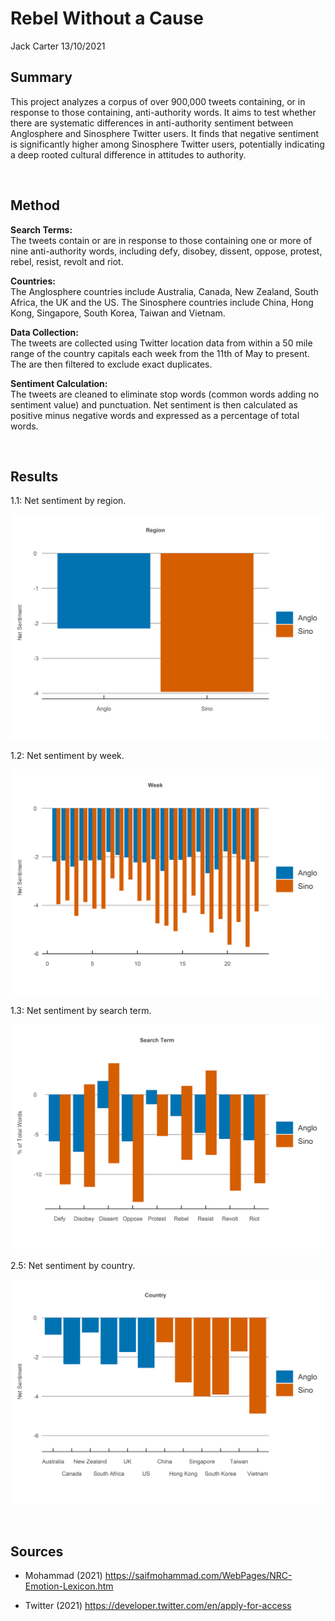 Rebel Without a Cause
================
Jack Carter
13/10/2021

## **Summary**

This project analyzes a corpus of over 900,000 tweets containing, or in
response to those containing, anti-authority words. It aims to test
whether there are systematic differences in anti-authority sentiment
between Anglosphere and Sinosphere Twitter users. It finds that negative
sentiment is significantly higher among Sinosphere Twitter users,
potentially indicating a deep rooted cultural difference in attitudes to
authority.

 

## **Method**

**Search Terms:**  
The tweets contain or are in response to those containing one or more of
nine anti-authority words, including defy, disobey, dissent, oppose,
protest, rebel, resist, revolt and riot.

**Countries:**  
The Anglosphere countries include Australia, Canada, New Zealand, South
Africa, the UK and the US. The Sinosphere countries include China, Hong
Kong, Singapore, South Korea, Taiwan and Vietnam.

**Data Collection:**  
The tweets are collected using Twitter location data from within a 50
mile range of the country capitals each week from the 11th of May to
present. The are then filtered to exclude exact duplicates.

**Sentiment Calculation:**  
The tweets are cleaned to eliminate stop words (common words adding no
sentiment value) and punctuation. Net sentiment is then calculated as
positive minus negative words and expressed as a percentage of total
words.

 

## **Results**

1.1: Net sentiment by region.

![](Rebel-Without-a-Cause_files/figure-gfm/unnamed-chunk-1-1.png)<!-- -->

1.2: Net sentiment by week.

![](Rebel-Without-a-Cause_files/figure-gfm/unnamed-chunk-2-1.png)<!-- -->

1.3: Net sentiment by search term.

![](Rebel-Without-a-Cause_files/figure-gfm/unnamed-chunk-3-1.png)<!-- -->

2.5: Net sentiment by country.

![](Rebel-Without-a-Cause_files/figure-gfm/unnamed-chunk-4-1.png)<!-- -->

 

## **Sources**

  - Mohammad (2021)
    <https://saifmohammad.com/WebPages/NRC-Emotion-Lexicon.htm>

  - Twitter (2021) <https://developer.twitter.com/en/apply-for-access>
